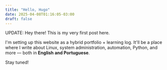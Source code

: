 ```yaml
---
title: "Hello, Hugo"
date: 2025-04-08T01:16:05-03:00
draft: false
---
```


UPDATE: Hey there! This is my very first post here.

I'm setting up this website as a hybrid portfolio + learning log. It'll be a place where I write about Linux, system administration, automation, Python, and more — both in **English and Portuguese**.

Stay tuned!
